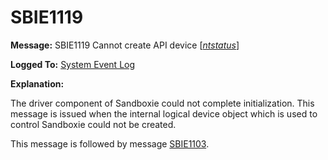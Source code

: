 # SBIE1119

**Message:** SBIE1119 Cannot create API device [_[ntstatus](NtStatusCodes.md)_]

**Logged To:** [System Event Log](SystemEventLog.md)

**Explanation:**

The driver component of Sandboxie could not complete initialization. This message is issued when the internal logical device object which is used to control Sandboxie could not be created.

This message is followed by message [SBIE1103](SBIE1103.md).
